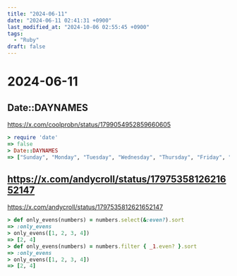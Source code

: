 ```yaml
---
title: "2024-06-11"
date: "2024-06-11 02:41:31 +0900"
last_modified_at: "2024-10-06 02:55:45 +0900"
tags:
  - "Ruby"
draft: false
---
```

# 2024-06-11
## Date::DAYNAMES
https://x.com/coolprobn/status/1799054952859660605

```rb
> require 'date'
=> false
> Date::DAYNAMES
=> ["Sunday", "Monday", "Tuesday", "Wednesday", "Thursday", "Friday", "Saturday"]
```

## https://x.com/andycroll/status/1797535812621652147
https://x.com/andycroll/status/1797535812621652147

```rb
> def only_evens(numbers) = numbers.select(&:even?).sort
=> :only_evens
> only_evens([1, 2, 3, 4])
=> [2, 4]
> def only_evens(numbers) = numbers.filter { _1.even? }.sort
=> :only_evens
> only_evens([1, 2, 3, 4])
=> [2, 4]
```
